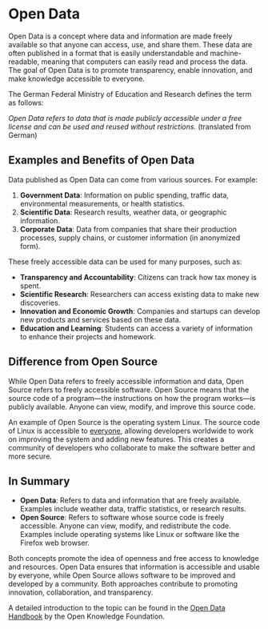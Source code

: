 # Open Data

Open Data is a concept where data and information are made freely available so that anyone can access, use, and share them. These data are often published in a format that is easily understandable and machine-readable, meaning that computers can easily read and process the data. The goal of Open Data is to promote transparency, enable innovation, and make knowledge accessible to everyone.

The German Federal Ministry of Education and Research defines the term as follows:

*Open Data refers to data that is made publicly accessible under a free license and can be used and reused without restrictions.* (translated from German)

## Examples and Benefits of Open Data

Data published as Open Data can come from various sources. For example:

1. **Government Data**: Information on public spending, traffic data, environmental measurements, or health statistics.
2. **Scientific Data**: Research results, weather data, or geographic information.
3. **Corporate Data**: Data from companies that share their production processes, supply chains, or customer information (in anonymized form).

These freely accessible data can be used for many purposes, such as:

- **Transparency and Accountability**: Citizens can track how tax money is spent.
- **Scientific Research**: Researchers can access existing data to make new discoveries.
- **Innovation and Economic Growth**: Companies and startups can develop new products and services based on these data.
- **Education and Learning**: Students can access a variety of information to enhance their projects and homework.

## Difference from Open Source

While Open Data refers to freely accessible information and data, Open Source refers to freely accessible software. Open Source means that the source code of a program—the instructions on how the program works—is publicly available. Anyone can view, modify, and improve this source code.

An example of Open Source is the operating system Linux. The source code of Linux is accessible to [everyone](https://github.com/torvalds/linux), allowing developers worldwide to work on improving the system and adding new features. This creates a community of developers who collaborate to make the software better and more secure.

## In Summary

- **Open Data**: Refers to data and information that are freely available. Examples include weather data, traffic statistics, or research results.
- **Open Source**: Refers to software whose source code is freely accessible. Anyone can view, modify, and redistribute the code. Examples include operating systems like Linux or software like the Firefox web browser.

Both concepts promote the idea of openness and free access to knowledge and resources. Open Data ensures that information is accessible and usable by everyone, while Open Source allows software to be improved and developed by a community. Both approaches contribute to promoting innovation, collaboration, and transparency.

A detailed introduction to the topic can be found in the [Open Data Handbook](https://opendatahandbook.org/guide/en/what-is-open-data/) by the Open Knowledge Foundation.
